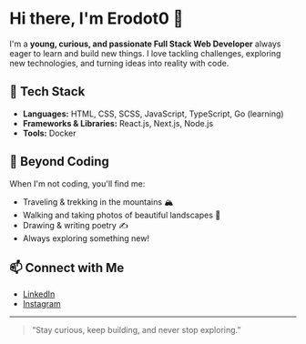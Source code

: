 # Hi there, I'm Erodot0 👋

I'm a **young, curious, and passionate Full Stack Web Developer** always eager to learn and build new things. I love tackling challenges, exploring new technologies, and turning ideas into reality with code.

## 🚀 Tech Stack

- **Languages:** HTML, CSS, SCSS, JavaScript, TypeScript, Go (learning)
- **Frameworks & Libraries:** React.js, Next.js, Node.js
- **Tools:** Docker

## 🌄 Beyond Coding

When I'm not coding, you'll find me:
- Traveling & trekking in the mountains 🏔️
- Walking and taking photos of beautiful landscapes 📸
- Drawing & writing poetry ✍️
- Always exploring something new!

## 📫 Connect with Me

- [LinkedIn](https://www.linkedin.com/in/janmanpreet/)
- [Instagram](https://www.instagram.com/j.singh27/)

---

> “Stay curious, keep building, and never stop exploring.”
